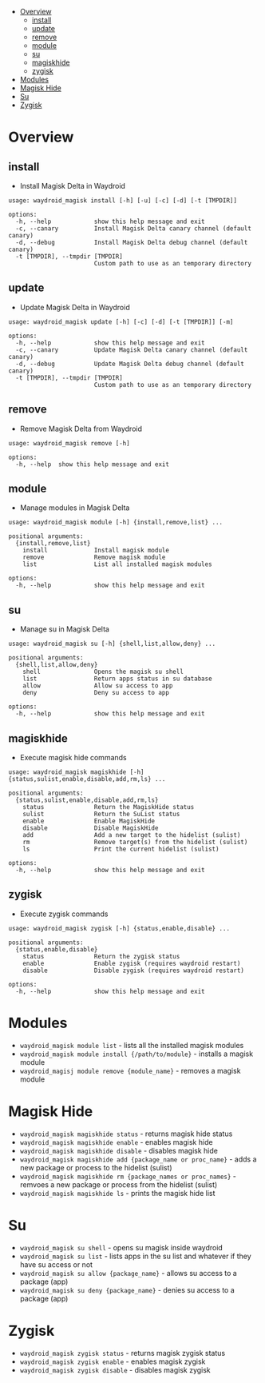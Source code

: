- [Overview](#overview)
  - [install](#install)
  - [update](#update)
  - [remove](#remove)
  - [module](#module)
  - [su](#su)
  - [magiskhide](#magiskhide)
  - [zygisk](#zygisk)
- [Modules](#modules)
- [Magisk Hide](#magisk-hide)
- [Su](#su-1)
- [Zygisk](#zygisk-1)


# Overview

## install

* Install Magisk Delta in Waydroid
```
usage: waydroid_magisk install [-h] [-u] [-c] [-d] [-t [TMPDIR]]

options:
  -h, --help            show this help message and exit
  -c, --canary          Install Magisk Delta canary channel (default canary)
  -d, --debug           Install Magisk Delta debug channel (default canary)
  -t [TMPDIR], --tmpdir [TMPDIR]
                        Custom path to use as an temporary directory
```

## update

* Update Magisk Delta in Waydroid
```
usage: waydroid_magisk update [-h] [-c] [-d] [-t [TMPDIR]] [-m]

options:
  -h, --help            show this help message and exit
  -c, --canary          Update Magisk Delta canary channel (default canary)
  -d, --debug           Update Magisk Delta debug channel (default canary)
  -t [TMPDIR], --tmpdir [TMPDIR]
                        Custom path to use as an temporary directory
```

## remove
* Remove Magisk Delta from Waydroid
```
usage: waydroid_magisk remove [-h]

options:
  -h, --help  show this help message and exit
```

##  module
* Manage modules in Magisk Delta
```
usage: waydroid_magisk module [-h] {install,remove,list} ...

positional arguments:
  {install,remove,list}
    install             Install magisk module
    remove              Remove magisk module
    list                List all installed magisk modules

options:
  -h, --help            show this help message and exit
```

## su
* Manage su in Magisk Delta
```
usage: waydroid_magisk su [-h] {shell,list,allow,deny} ...

positional arguments:
  {shell,list,allow,deny}
    shell               Opens the magisk su shell
    list                Return apps status in su database
    allow               Allow su access to app
    deny                Deny su access to app

options:
  -h, --help            show this help message and exit
```

## magiskhide
* Execute magisk hide commands
```
usage: waydroid_magisk magiskhide [-h] {status,sulist,enable,disable,add,rm,ls} ...

positional arguments:
  {status,sulist,enable,disable,add,rm,ls}
    status              Return the MagiskHide status
    sulist              Return the SuList status
    enable              Enable MagiskHide
    disable             Disable MagiskHide
    add                 Add a new target to the hidelist (sulist)
    rm                  Remove target(s) from the hidelist (sulist)
    ls                  Print the current hidelist (sulist)

options:
  -h, --help            show this help message and exit
```

## zygisk
* Execute zygisk commands
```
usage: waydroid_magisk zygisk [-h] {status,enable,disable} ...

positional arguments:
  {status,enable,disable}
    status              Return the zygisk status
    enable              Enable zygisk (requires waydroid restart)
    disable             Disable zygisk (requires waydroid restart)

options:
  -h, --help            show this help message and exit
```


# Modules
* `waydroid_magisk module list` - lists all the installed magisk modules
* `waydroid_magisk module install {/path/to/module}` - installs a magisk module
* `waydroid_magisj module remove {module_name}` - removes a magisk module

# Magisk Hide
* `waydroid_magisk magiskhide status` - returns magisk hide status
* `waydroid_magisk magiskhide enable` - enables magisk hide
* `waydroid_magisk magiskhide disable` - disables magisk hide
* `waydroid_magisk magiskhide add {package_name or proc_name}` - adds a new package or process to the hidelist (sulist)
* `waydroid_magisk magiskhide rm {package_names or proc_names}` - remvoes a new package or process from the hidelist (sulist)
* `waydroid_magisk magiskhide ls` - prints the magisk hide list

# Su
* `waydroid_magisk su shell` - opens su magisk inside waydroid
* `waydroid_magisk su list` - lists apps in the su list and whatever if they have su access or not
* `waydroid_magisk su allow {package_name}` - allows su access to a package (app)
* `waydroid_magisk su deny {package_name}` - denies su access to a package (app)

# Zygisk
* `waydroid_magisk zygisk status` - returns magisk zygisk status
* `waydroid_magisk zygisk enable` - enables magisk zygisk
* `waydroid_magisk zygisk disable` - disables magisk zygisk